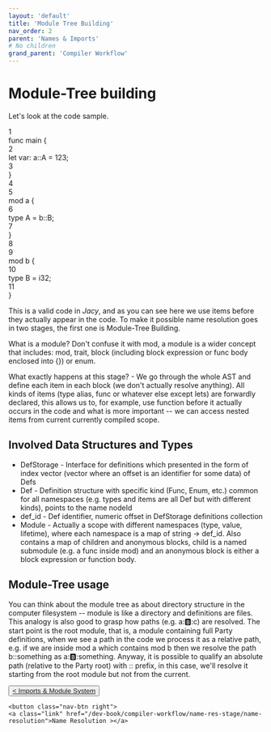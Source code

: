 ```yaml
---
layout: 'default'
title: 'Module Tree Building'
nav_order: 2
parent: 'Names & Imports'
# No children
grand_parent: 'Compiler Workflow'
---
```


# Module-Tree building

Let's look at the code sample.

<div class="code-fence highlight-jacy">
            <div class="copy"><i class="far fa-copy"></i></div>
            <div class="code line-numbers highlight-jc hljs">
                <div class="line-num" data-line-num="1">1</div><div class="line"><span class="hljs-keyword">func</span> <span class="hljs-title function_">main</span> {</div><div class="line-num" data-line-num="2">2</div><div class="line">    <span class="hljs-keyword">let</span> <span class="hljs-variable">var</span>: a::A = <span class="hljs-number">123</span>;</div><div class="line-num" data-line-num="3">3</div><div class="line">}</div><div class="line-num" data-line-num="4">4</div><div class="line"></div><div class="line-num" data-line-num="5">5</div><div class="line"><span class="hljs-keyword">mod</span> <span class="hljs-title class_">a</span> {</div><div class="line-num" data-line-num="6">6</div><div class="line">    <span class="hljs-keyword">type</span> <span class="hljs-title class_">A</span> = b::B;</div><div class="line-num" data-line-num="7">7</div><div class="line">}</div><div class="line-num" data-line-num="8">8</div><div class="line"></div><div class="line-num" data-line-num="9">9</div><div class="line"><span class="hljs-keyword">mod</span> <span class="hljs-title class_">b</span> {</div><div class="line-num" data-line-num="10">10</div><div class="line">    <span class="hljs-keyword">type</span> <span class="hljs-title class_">B</span> = <span class="hljs-type">i32</span>;</div><div class="line-num" data-line-num="11">11</div><div class="line">}</div>
            </div>
        </div>

This is a valid code in _Jacy_, and as you can see here we use items before they actually appear in the code. To make it
possible name resolution goes in two stages, the first one is Module-Tree Building.

What is a module? Don't confuse it with <span class="inline-code highlight-jc hljs"><span class="hljs-keyword">mod</span></span>, a module is a wider concept that includes: <span class="inline-code highlight-jc hljs"><span class="hljs-keyword">mod</span></span>, <span class="inline-code highlight-jc hljs"><span class="hljs-keyword">trait</span></span>, block
(including block expression or <span class="inline-code highlight-jc hljs"><span class="hljs-keyword">func</span></span> body enclosed into <span class="inline-code highlight-jc hljs">{}</span>) or <span class="inline-code highlight-jc hljs"><span class="hljs-keyword">enum</span></span>.

What exactly happens at this stage? - We go through the whole AST and define each item in each block (we don't actually
resolve anything). All kinds of items (<span class="inline-code highlight-jc hljs"><span class="hljs-keyword">type</span></span> alias, <span class="inline-code highlight-jc hljs"><span class="hljs-keyword">func</span></span> or whatever else except <span class="inline-code highlight-jc hljs"><span class="hljs-keyword">let</span></span>s) are forwardly declared, this
allows us to, for example, use function before it actually occurs in the code and what is more important -- we can
access nested items from current currently compiled scope.

## Involved Data Structures and Types

* <span class="inline-code highlight-jc hljs">DefStorage</span> - Interface for definitions which presented in the form of index vector (vector where an offset is an identifier for some data) of <span class="inline-code highlight-jc hljs">Def</span>s
* <span class="inline-code highlight-jc hljs">Def</span> - Definition structure with specific kind (<span class="inline-code highlight-jc hljs">Func</span>, <span class="inline-code highlight-jc hljs">Enum</span>, etc.) common for all namespaces (e.g. types and items
  are all <span class="inline-code highlight-jc hljs">Def</span> but with different kinds), points to the name <span class="inline-code highlight-jc hljs">nodeId</span>
* <span class="inline-code highlight-jc hljs">def_id</span> - <span class="inline-code highlight-jc hljs">Def</span> identifier, numeric offset in <span class="inline-code highlight-jc hljs">DefStorage</span> definitions collection
* <span class="inline-code highlight-jc hljs">Module</span> - Actually a scope with different namespaces (type, value, lifetime), where each namespace is a map of
  <span class="inline-code highlight-jc hljs">string <span class="hljs-operator">-&gt;</span> def_id</span>. Also contains a map of children and anonymous blocks, child is a named submodule (e.g. a <span class="inline-code highlight-jc hljs"><span class="hljs-keyword">func</span></span>
  inside <span class="inline-code highlight-jc hljs"><span class="hljs-keyword">mod</span></span>) and an anonymous block is either a block expression or function body.

## Module-Tree usage

You can think about the module tree as about directory structure in the computer filesystem -- module is like a
directory and definitions are files. This analogy is also good to grasp how paths (e.g. <span class="inline-code highlight-jc hljs">a::b::c</span>) are resolved. The
start point is the root module, that is, a module containing full Party definitions, when we see a path in the code we
process it as a relative path, e.g. if we are inside <span class="inline-code highlight-jc hljs"><span class="hljs-keyword">mod</span> <span class="hljs-title class_">a</span></span> which contains <span class="inline-code highlight-jc hljs"><span class="hljs-keyword">mod</span> <span class="hljs-title class_">b</span></span> then we resolve the path
<span class="inline-code highlight-jc hljs">b::something</span> as <span class="inline-code highlight-jc hljs">a::b::something</span>. Anyway, it is possible to qualify an absolute path (relative to the Party root)
with <span class="inline-code highlight-jc hljs">::</span> prefix, in this case, we'll resolve it starting from the root module but not from the current.
<div class="nav-btn-block">
    <button class="nav-btn left">
    <a class="link" href="/dev-book/compiler-workflow/name-res-stage/importation-&-module-system">< Imports & Module System</a>
</button>

    <button class="nav-btn right">
    <a class="link" href="/dev-book/compiler-workflow/name-res-stage/name-resolution">Name Resolution ></a>
</button>

</div>
